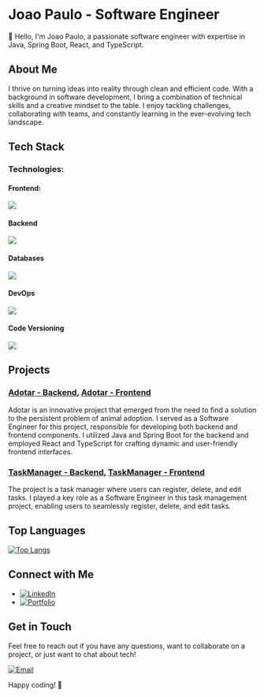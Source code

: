 # Joao Paulo - Software Engineer

👋 Hello, I'm Joao Paulo, a passionate software engineer with expertise in Java, Spring Boot, React, and TypeScript.

## About Me

I thrive on turning ideas into reality through clean and efficient code. With a background in software development, I bring a combination of technical skills and a creative mindset to the table. I enjoy tackling challenges, collaborating with teams, and constantly learning in the ever-evolving tech landscape.

## Tech Stack

### **Technologies:**

#### **Frontend**:
![](https://skillicons.dev/icons?i=react,typescript,next,redux,bootstrap,materialui,tailwindcss,sass,axios)
#### **Backend**
![](https://skillicons.dev/icons?i=java,spring)
#### **Databases**
![](https://skillicons.dev/icons?i=mysql,postgresql,mongodb)
#### **DevOps**
![](https://skillicons.dev/icons?i=docker)
#### **Code Versioning**
![](https://skillicons.dev/icons?i=git,github)
  
## Projects

### [Adotar - Backend](https://github.com/jpcchaves/adotar-back), [Adotar - Frontend](https://github.com/jpcchaves/adotar-front)

Adotar is an innovative project that emerged from the need to find a solution to the persistent problem of animal adoption.
I served as a Software Engineer for this project, responsible for developing both backend and frontend components. I utilized Java and Spring Boot for the backend and employed React and TypeScript for crafting dynamic and user-friendly frontend interfaces. 

### [TaskManager - Backend](https://github.com/jpcchaves/taskmanager-back), [TaskManager - Frontend](https://github.com/jpcchaves/taskmanager-front_v2)

The project is a task manager where users can register, delete, and edit tasks.
I played a key role as a Software Engineer in this task management project, enabling users to seamlessly register, delete, and edit tasks. 

## Top Languages

[![Top Langs](https://github-readme-stats.vercel.app/api/top-langs/?username=jpcchaves&theme=tokyonight&exclude_repo=adotar-front,portfolio-nextjs,promise-all,chakraui-custom-components,quarkus-getting-started,shoppinglist-front,react-demos,invision-front)](https://github.com/jpcchaves)

## Connect with Me

- [![LinkedIn](https://img.shields.io/badge/linkedin-%230077B5.svg?style=for-the-badge&logo=linkedin&logoColor=white)
](https://www.linkedin.com/in/joaopaulo-chaves/)
- [![Portfolio](https://img.shields.io/badge/Portfolio-%23000000.svg?style=for-the-badge&logo=firefox&logoColor=#FF7139)
](https://jpcchaves-dev.netlify.app/)

## Get in Touch

Feel free to reach out if you have any questions, want to collaborate on a project, or just want to chat about tech!

[![Email](https://img.shields.io/badge/Email-D14836?style=for-the-badge&logo=gmail&logoColor=white)
](jpcchaves@outlook.com)

Happy coding! 🚀
